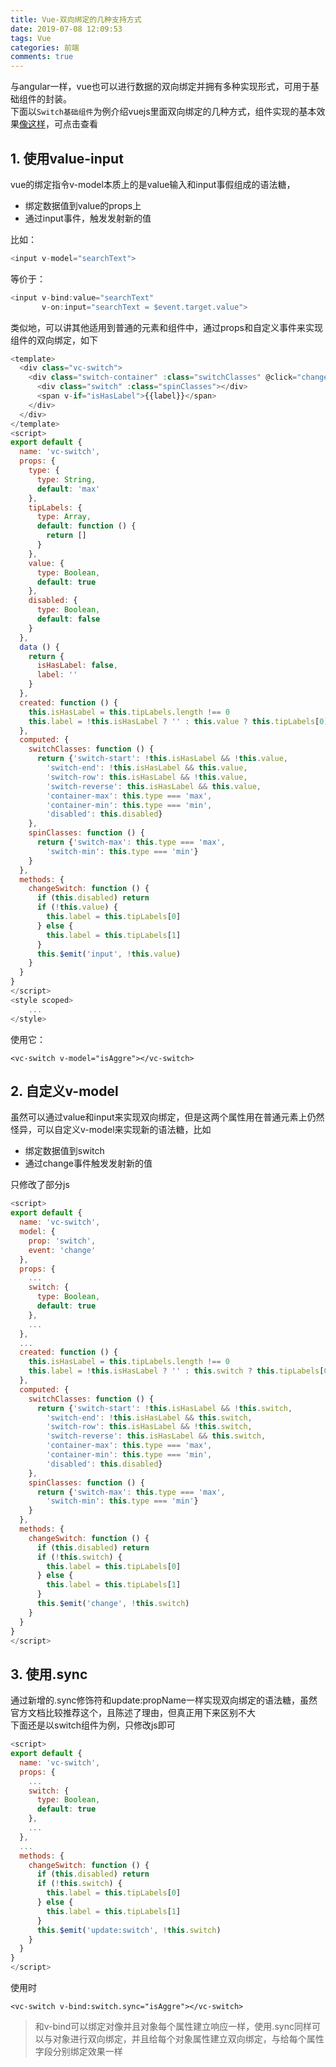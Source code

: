 ```yaml
---
title: Vue-双向绑定的几种支持方式
date: 2019-07-08 12:09:53
tags: Vue
categories: 前端
comments: true
---
```


与angular一样，vue也可以进行数据的双向绑定并拥有多种实现形式，可用于基础组件的封装。  
下面以`Switch基础组件`为例介绍vuejs里面双向绑定的几种方式，组件实现的基本效果[像这样](http://blueskyawen.com/ng-shadow-cat/components/switch)，可点击查看 
<!--more-->

## 1. 使用value-input
vue的绑定指令v-model本质上的是value输入和input事假组成的语法糖，

- 绑定数据值到value的props上
- 通过input事件，触发发射新的值

比如：
```javascript
<input v-model="searchText">
```

等价于：

```javascript
<input v-bind:value="searchText" 
       v-on:input="searchText = $event.target.value">
```

类似地，可以讲其他适用到普通的元素和组件中，通过props和自定义事件来实现组件的双向绑定，如下

```javascript
<template>
  <div class="vc-switch">
    <div class="switch-container" :class="switchClasses" @click="changeSwitch">
      <div class="switch" :class="spinClasses"></div>
      <span v-if="isHasLabel">{{label}}</span>
    </div>
  </div>
</template>
<script>
export default {
  name: 'vc-switch',
  props: {
    type: {
      type: String,
      default: 'max'
    },
    tipLabels: {
      type: Array,
      default: function () {
        return []
      }
    },
    value: {
      type: Boolean,
      default: true
    },
    disabled: {
      type: Boolean,
      default: false
    }
  },
  data () {
    return {
      isHasLabel: false,
      label: ''
    }
  },
  created: function () {
    this.isHasLabel = this.tipLabels.length !== 0
    this.label = !this.isHasLabel ? '' : this.value ? this.tipLabels[0] : this.tipLabels[1]
  },
  computed: {
    switchClasses: function () {
      return {'switch-start': !this.isHasLabel && !this.value,
        'switch-end': !this.isHasLabel && this.value,
        'switch-row': this.isHasLabel && !this.value,
        'switch-reverse': this.isHasLabel && this.value,
        'container-max': this.type === 'max',
        'container-min': this.type === 'min',
        'disabled': this.disabled}
    },
    spinClasses: function () {
      return {'switch-max': this.type === 'max',
        'switch-min': this.type === 'min'}
    }
  },
  methods: {
    changeSwitch: function () {
      if (this.disabled) return
      if (!this.value) {
        this.label = this.tipLabels[0]
      } else {
        this.label = this.tipLabels[1]
      }
      this.$emit('input', !this.value)
    }
  }
}
</script>
<style scoped>
    ...
</style>
```
使用它：

```
<vc-switch v-model="isAggre"></vc-switch>
```

## 2. 自定义v-model
虽然可以通过value和input来实现双向绑定，但是这两个属性用在普通元素上仍然怪异，可以自定义v-model来实现新的语法糖，比如

- 绑定数据值到switch
- 通过change事件触发发射新的值

只修改了部分js

```javascript
<script>
export default {
  name: 'vc-switch',
  model: {
    prop: 'switch',
    event: 'change'
  },
  props: {
    ...
    switch: {
      type: Boolean,
      default: true
    },
    ...
  },
  ...
  created: function () {
    this.isHasLabel = this.tipLabels.length !== 0
    this.label = !this.isHasLabel ? '' : this.switch ? this.tipLabels[0] : this.tipLabels[1]
  },
  computed: {
    switchClasses: function () {
      return {'switch-start': !this.isHasLabel && !this.switch,
        'switch-end': !this.isHasLabel && this.switch,
        'switch-row': this.isHasLabel && !this.switch,
        'switch-reverse': this.isHasLabel && this.switch,
        'container-max': this.type === 'max',
        'container-min': this.type === 'min',
        'disabled': this.disabled}
    },
    spinClasses: function () {
      return {'switch-max': this.type === 'max',
        'switch-min': this.type === 'min'}
    }
  },
  methods: {
    changeSwitch: function () {
      if (this.disabled) return
      if (!this.switch) {
        this.label = this.tipLabels[0]
      } else {
        this.label = this.tipLabels[1]
      }
      this.$emit('change', !this.switch)
    }
  }
}
</script>
```

## 3. 使用.sync
通过新增的.sync修饰符和update:propName一样实现双向绑定的语法糖，虽然官方文档比较推荐这个，且陈述了理由，但真正用下来区别不大  
下面还是以switch组件为例，只修改js即可

```javascript
<script>
export default {
  name: 'vc-switch',
  props: {
    ...
    switch: {
      type: Boolean,
      default: true
    },
    ...
  },
  ...
  methods: {
    changeSwitch: function () {
      if (this.disabled) return
      if (!this.switch) {
        this.label = this.tipLabels[0]
      } else {
        this.label = this.tipLabels[1]
      }
      this.$emit('update:switch', !this.switch)
    }
  }
}
</script>
```
使用时

```
<vc-switch v-bind:switch.sync="isAggre"></vc-switch>
```

> 和v-bind可以绑定对像并且对象每个属性建立响应一样，使用.sync同样可以与对象进行双向绑定，并且给每个对象属性建立双向绑定，与给每个属性字段分别绑定效果一样
